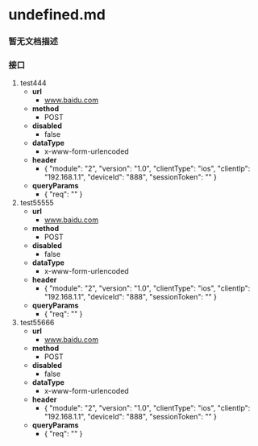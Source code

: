 # undefined.md
### 暂无文档描述
### 接口
1. test444
	* **url**
		* www.baidu.com
	* **method**
		* POST
	* **disabled**
		* false
	* **dataType**
		* x-www-form-urlencoded
	* **header**
		* {
    "module": "2",
    "version": "1.0",
    "clientType": "ios",
    "clientIp": "192.168.1.1",
    "deviceId": "888",
    "sessionToken": ""
}
	* **queryParams**
		* {
    "req": ""
}
2. test55555
	* **url**
		* www.baidu.com
	* **method**
		* POST
	* **disabled**
		* false
	* **dataType**
		* x-www-form-urlencoded
	* **header**
		* {
    "module": "2",
    "version": "1.0",
    "clientType": "ios",
    "clientIp": "192.168.1.1",
    "deviceId": "888",
    "sessionToken": ""
}
	* **queryParams**
		* {
    "req": ""
}
3. test55666
	* **url**
		* www.baidu.com
	* **method**
		* POST
	* **disabled**
		* false
	* **dataType**
		* x-www-form-urlencoded
	* **header**
		* {
    "module": "2",
    "version": "1.0",
    "clientType": "ios",
    "clientIp": "192.168.1.1",
    "deviceId": "888",
    "sessionToken": ""
}
	* **queryParams**
		* {
    "req": ""
}
